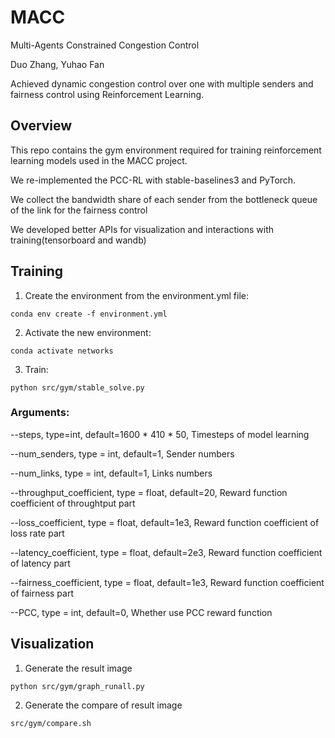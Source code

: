 # MACC

Multi-Agents Constrained Congestion Control

Duo Zhang, Yuhao Fan

Achieved dynamic congestion control over one with multiple senders and fairness control using Reinforcement Learning.


## Overview
This repo contains the gym environment required for training reinforcement
learning models used in the MACC project.

We re-implemented the PCC-RL with stable-baselines3 and PyTorch.

We collect the bandwidth share of each sender from the bottleneck queue of the link for the fairness control

We developed better APIs for visualization and interactions with training(tensorboard and wandb)



## Training
1. Create the environment from the environment.yml file:
```
conda env create -f environment.yml
```
2. Activate the new environment: 
```
conda activate networks
```
3. Train: 
```
python src/gym/stable_solve.py 
```
### Arguments:

--steps, type=int, default=1600 * 410 * 50, 
Timesteps of model learning

--num_senders, type = int, default=1, 
Sender numbers

--num_links, type = int, default=1, 
Links numbers

--throughput_coefficient, type = float, default=20, 
Reward function coefficient of throughtput part

--loss_coefficient, type = float, default=1e3, 
Reward function coefficient of loss rate part

--latency_coefficient, type = float, default=2e3, 
Reward function coefficient of latency part

--fairness_coefficient, type = float, default=1e3, 
Reward function coefficient of fairness part

--PCC, type = int, default=0, 
Whether use PCC reward function

## Visualization
1. Generate the result image
```
python src/gym/graph_runall.py
```
2. Generate the compare of result image
```
src/gym/compare.sh
```
